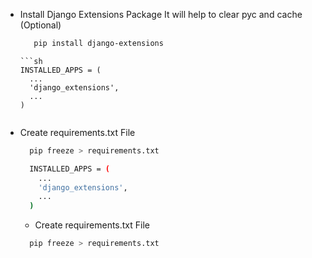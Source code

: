 
- Install Django Extensions Package It will help to clear pyc and cache (Optional)
   ```sh
      pip install django-extensions
    ```
      ```sh
      INSTALLED_APPS = (
        ...
        'django_extensions',
        ...
      )
    ```
- Create requirements.txt File
    ```sh
      pip freeze > requirements.txt
    ```
    ```sh
      INSTALLED_APPS = (
        ...
        'django_extensions',
        ...
      )
    ```
    - Create requirements.txt File
    ```sh
      pip freeze > requirements.txt
    ```